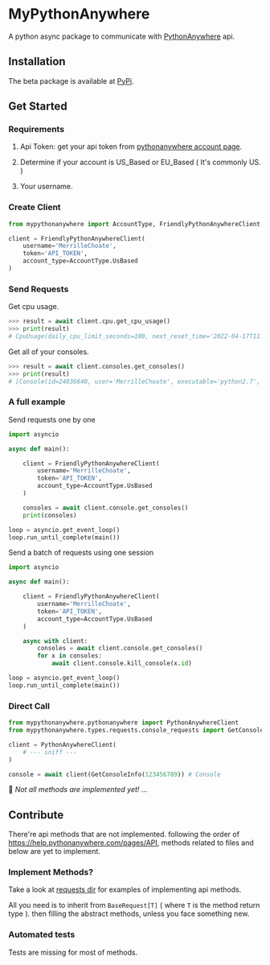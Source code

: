 # MyPythonAnywhere

A python async package to communicate with [PythonAnywhere](https://help.pythonanywhere.com/pages/API) api.

## Installation

The beta package is available at [PyPi](https://pypi.org/project/mypythonanywhere).

## Get Started

### Requirements

1. Api Token: get your api token from [pythonanywhere account page](https://www.pythonanywhere.com/user/MerrilleChoate/account/).

2. Determine if your account is US_Based or EU_Based ( It's commonly US. )

3. Your username.

### Create Client

``` py
from mypythonanywhere import AccountType, FriendlyPythonAnywhereClient

client = FriendlyPythonAnywhereClient(
    username='MerrilleChoate',
    token='API_TOKEN',
    account_type=AccountType.UsBased
)
```

### Send Requests

Get cpu usage.

``` py
>>> result = await client.cpu.get_cpu_usage()
>>> print(result)
# CpuUsage(daily_cpu_limit_seconds=100, next_reset_time='2022-04-17T11:23:40', daily_cpu_total_usage_seconds=0.0) 
```

Get all of your consoles.

``` py
>>> result = await client.consoles.get_consoles()
>>> print(result)
# [Console(id=24036640, user='MerrilleChoate', executable='python2.7', arguments='', working_directory=None, name='Python2.7 console 24036640', console_url='/user/MerrilleChoate/consoles/24036640/', console_frame_url='/user/MerrilleChoate/consoles/24036640/frame/')]
```

### A full example

Send requests one by one

``` py
import asyncio

async def main():

    client = FriendlyPythonAnywhereClient(
        username='MerrilleChoate',
        token='API_TOKEN',
        account_type=AccountType.UsBased
    )

    consoles = await client.console.get_consoles()
    print(consoles)

loop = asyncio.get_event_loop()
loop.run_until_complete(main())
```

Send a batch of requests using one session

``` py
import asyncio

async def main():

    client = FriendlyPythonAnywhereClient(
        username='MerrilleChoate',
        token='API_TOKEN',
        account_type=AccountType.UsBased
    )

    async with client:
        consoles = await client.console.get_consoles()
        for x in consoles:
            await client.console.kill_console(x.id)

loop = asyncio.get_event_loop()
loop.run_until_complete(main())
```

### Direct Call

``` py
from mypythonanywhere.pythonanywhere import PythonAnywhereClient
from mypythonanywhere.types.requests.console_requests import GetConsoleInfo

client = PythonAnywhereClient(
    # --- sniff ---
)

console = await client(GetConsoleInfo(123456789)) # Console
```

🍟 _Not all methods are implemented yet!_
...

## Contribute

There're api methods that are not implemented. following the order of <https://help.pythonanywhere.com/pages/API>, methods related to files and below are yet to implement.

### Implement Methods?

Take a look at [requests dir](src/mypythonanywhere/types/requests) for examples of implementing api methods.

All you need is to inherit from `BaseRequest[T]` ( where `T` is the method return type ). then filling the abstract methods, unless you face something new.

### Automated tests

Tests are missing for most of methods.
